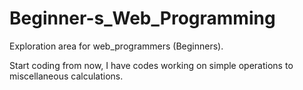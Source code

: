 # Beginner-s_Web_Programming
Exploration area for web_programmers (Beginners).

Start coding from now, I have codes working on simple operations to miscellaneous calculations.
